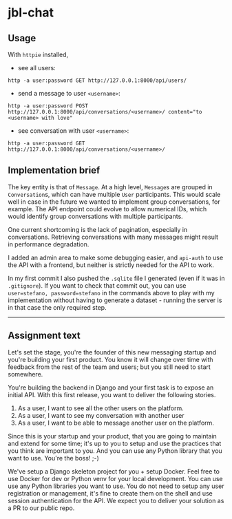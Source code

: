 # jbl-chat
## Usage
With `httpie` installed,
- see all users:

`http -a user:password GET http://127.0.0.1:8000/api/users/`
- send a message to user `<username>`:

`http -a user:password POST http://127.0.0.1:8000/api/conversations/<username>/ content="to <username> with love"`
- see conversation with user `<username>`:

`http -a user:password GET http://127.0.0.1:8000/api/conversations/<username>/`

## Implementation brief
The key entity is that of `Message`. At a high level, `Message`s are grouped in `Conversation`s, which can have multiple `User` participants. This would scale well in case in the future we wanted to implement group conversations, for example. The API endpoint could evolve to allow numerical IDs, which would identify group conversations with multiple participants.

One current shortcoming is the lack of pagination, especially in conversations. Retrieving conversations with many messages might result in performance degradation.

I added an admin area to make some debugging easier, and `api-auth` to use the API with a frontend, but neither is strictly needed for the API to work.

In my first commit I also pushed the `.sqlite` file I generated (even if it was in `.gitignore`). If you want to check that commit out, you can use `user=stefano, password=stefano` in the commands above to play with my implementation without having to generate a dataset - running the server is in that case the only required step.

-----------------------
## Assignment text
Let's set the stage, you're the founder of this new messaging startup and you're building your first product. You know it will change over time with feedback from the rest of the team and users; but you still need to start somewhere.

You're building the backend in Django and your first task is to expose an initial API. With this first release, you want to deliver the following stories.

1. As a user, I want to see all the other users on the platform.
2. As a user, I want to see my conversation with another user
3. As a user, I want to be able to message another user on the platform.

Since this is your startup and your product, that you are going to maintain and extend for some time; it's up to you to setup and use the practices that you think are important to you. And you can use any Python library that you want to use. You're the boss! ;-)

We've setup a Django skeleton project for you + setup Docker. Feel free to use Docker for dev or Python venv for your local development. You can use use any Python libraries you want to use. You do not need to setup any user registration or management, it's fine to create them on the shell and use session authentication for the API. We expect you to deliver your solution as a PR to our public repo.
